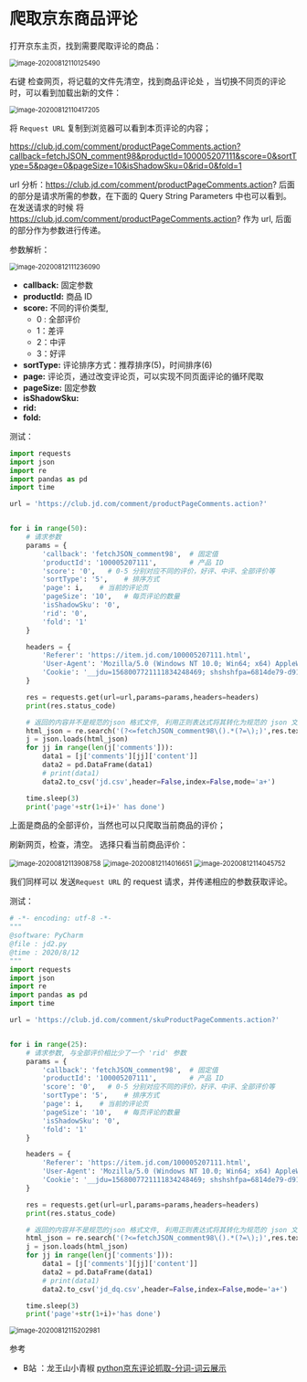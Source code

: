 # 爬取京东商品评论

打开京东主页，找到需要爬取评论的商品：

<img src=".\img\image-20200812110125490.png" alt="image-20200812110125490" style="zoom:80%;" />

右键 检查网页，将记载的文件先清空，找到商品评论处 ，当切换不同页的评论时，可以看到加载出新的文件：

<img src=".\img\image-20200812110417205.png" alt="image-20200812110417205" style="zoom:80%;" />



将 `Request URL` 复制到浏览器可以看到本页评论的内容；

https://club.jd.com/comment/productPageComments.action?callback=fetchJSON_comment98&productId=100005207111&score=0&sortType=5&page=0&pageSize=10&isShadowSku=0&rid=0&fold=1 

url 分析：https://club.jd.com/comment/productPageComments.action? 后面的部分是请求所需的参数，在下面的 Query String Parameters 中也可以看到。在发送请求的时候 将 https://club.jd.com/comment/productPageComments.action? 作为 url, 后面的部分作为参数进行传递。

参数解析：

<img src=".\img\image-20200812111236090.png" alt="image-20200812111236090" style="zoom:80%;" />

- **callback:**  固定参数
- **productId:**  商品 ID
- **score:**  不同的评价类型,
  - 0 : 全部评价
  - 1：差评
  - 2：中评
  - 3：好评
- **sortType:**  评论排序方式：推荐排序(5)，时间排序(6)
- **page:** 评论页，通过改变评论页，可以实现不同页面评论的循环爬取
- **pageSize:** 固定参数
- **isShadowSku:**
- **rid:** 
- **fold:** 

测试：



```python
import requests
import json
import re
import pandas as pd
import time

url = 'https://club.jd.com/comment/productPageComments.action?'


for i in range(50):
    # 请求参数
    params = {
        'callback': 'fetchJSON_comment98',  # 固定值
        'productId': '100005207111',        # 产品 ID
        'score': '0',   # 0-5 分别对应不同的评价，好评、中评、全部评价等
        'sortType': '5',    # 排序方式
        'page': i,    # 当前的评论页
        'pageSize': '10',   # 每页评论的数量
        'isShadowSku': '0',
        'rid': '0',
        'fold': '1'
    }

    headers = {
        'Referer': 'https://item.jd.com/100005207111.html',
        'User-Agent': 'Mozilla/5.0 (Windows NT 10.0; Win64; x64) AppleWebKit/537.36 (KHTML, like Gecko) Chrome/84.0.4147.105 Safari/537.36',
        'Cookie': '__jdu=1568007721111834248469; shshshfpa=6814de79-d912-fb65-2445-e0c1001418be-1568007725; shshshfpb=eK6h%2FTTG3UOQIjI3nubc4rg%3D%3D; pinId=uKm5zMomrBzAmLNKou2uKDqrJX175ugD; unpl=V2_ZzNtbRcFShclDkVTchwOAGIDR1VKV0EWcwxCBnobD1IzURFaclRCFnQUR11nGF4UZgsZX0RcQRNFCEVkexhdBGAAE19BVXMlRQtGZHopXAFgChNcRFFAFXUIRl15HF8AbgYVVXJnRBV8OHYfIl9VAmIAE1hAVEcldg1BUX8bbARXARNcQVBKFXwJRmQwd11IZwcVVENWRRN2CEZUexBeAGQGG1hFX3MVdAlHVXseXQZmMxE%3d; __jdv=122270672|google|tw6|cpc|not set|1596435399183; areaId=12; ipLoc-djd=12-904-3373-0; PCSYCityID=CN_320000_320100_0; __jdc=122270672; __jda=122270672.1568007721111834248469.1568007721.1596435399.1597198601.61; shshshfp=220f18c9406df7935c99c0b11d700617; 3AB9D23F7A4B3C9B=IXUELWJK3WKMGCI6K6VNEMY5JTJRYFIN7UACHEU53PFRGL26M3Z4EPHTURYSBFSZOFLSHWLCALKBM2HL2Z6PVCSWZ4; jwotest_product=99; wlfstk_smdl=ehul02b6y6mrpp3c0io9rgen0mvqvz09; TrackID=1odMbOfz9qDnsQUriX0MI0xuEBMGOvndQJls-Cnyljpewp5cEF-8coPrSiWOAgRyjr8am57HCcwV9xQf_rr3xTPy5hoA-MhDYUFaH7zOoUlO458mlGY3vk0rpwZPB_jrZ; thor=E720FC5049F725A474B2F674576F76565C554ECB4F3557F926E8468A57A9F7319EE2F9D0A1DB99CB745E9A3DD4FB61D813FCC037D93474C5510BE4250A6DA7A54A946F6619D1239AE6A096341CF9A38620295216FAF185554394D80EC04D8B5A7B46EF7FC4618FA645AD46ED4BD7383928B3013693A6F5931E4F5AA7EFCBBA78; pin=%E4%B8%B6%E5%8C%97%E5%9F%8E%E9%B1%BC%E5%AE%89%E7%94%9F; unick=___%E6%A2%A6%E5%AF%90___; ceshi3.com=000; _tp=6KbAcOO79y3rwvtuJvHoHRBSFSbWIqCOxKNAM%2FSmxbwMBsbJ8KsKQWmVHGQC11rU1S2%2FwNGWzgqqKzflVhJMlw%3D%3D; _pst=%E4%B8%B6%E5%8C%97%E5%9F%8E%E9%B1%BC%E5%AE%89%E7%94%9F; shshshsID=8ed6a639183b7cc4d65115ddd4ec2c4b_5_1597199326879; __jdb=122270672.8.1568007721111834248469|61.1597198601; JSESSIONID=C4161CA90DF9781E4CF679DB423DF2D6.s1'
    }

    res = requests.get(url=url,params=params,headers=headers)
    print(res.status_code)

    # 返回的内容并不是规范的json 格式文件, 利用正则表达式将其转化为规范的 json 文件
    html_json = re.search('(?<=fetchJSON_comment98\().*(?=\);)',res.text).group(0)
    j = json.loads(html_json)
    for jj in range(len(j['comments'])):
        data1 = [j['comments'][jj]['content']]
        data2 = pd.DataFrame(data1)
        # print(data1)
        data2.to_csv('jd.csv',header=False,index=False,mode='a+')

    time.sleep(3)
    print('page'+str(1+i)+' has done')
```

上面是商品的全部评价，当然也可以只爬取当前商品的评价；

刷新网页，检查，清空。 选择只看当前商品评价：

<img src=".\img\image-20200812113908758.png" alt="image-20200812113908758" style="zoom:80%;" />

<img src=".\img\image-20200812114016651.png" alt="image-20200812114016651" style="zoom:80%;" />

<img src=".\img\image-20200812114045752.png" alt="image-20200812114045752" style="zoom:80%;" />

我们同样可以 发送`Request URL` 的 request 请求，并传递相应的参数获取评论。

测试：

```python
# -*- encoding: utf-8 -*-
"""
@software: PyCharm
@file : jd2.py
@time : 2020/8/12 
"""
import requests
import json
import re
import pandas as pd
import time

url = 'https://club.jd.com/comment/skuProductPageComments.action?'


for i in range(25):
    # 请求参数, 与全部评价相比少了一个 'rid' 参数
    params = {
        'callback': 'fetchJSON_comment98',  # 固定值
        'productId': '100005207111',        # 产品 ID
        'score': '0',   # 0-5 分别对应不同的评价，好评、中评、全部评价等
        'sortType': '5',    # 排序方式
        'page': i,    # 当前的评论页
        'pageSize': '10',   # 每页评论的数量
        'isShadowSku': '0',
        'fold': '1'
    }

    headers = {
        'Referer': 'https://item.jd.com/100005207111.html',
        'User-Agent': 'Mozilla/5.0 (Windows NT 10.0; Win64; x64) AppleWebKit/537.36 (KHTML, like Gecko) Chrome/84.0.4147.105 Safari/537.36',
        'Cookie': '__jdu=1568007721111834248469; shshshfpa=6814de79-d912-fb65-2445-e0c1001418be-1568007725; shshshfpb=eK6h%2FTTG3UOQIjI3nubc4rg%3D%3D; pinId=uKm5zMomrBzAmLNKou2uKDqrJX175ugD; unpl=V2_ZzNtbRcFShclDkVTchwOAGIDR1VKV0EWcwxCBnobD1IzURFaclRCFnQUR11nGF4UZgsZX0RcQRNFCEVkexhdBGAAE19BVXMlRQtGZHopXAFgChNcRFFAFXUIRl15HF8AbgYVVXJnRBV8OHYfIl9VAmIAE1hAVEcldg1BUX8bbARXARNcQVBKFXwJRmQwd11IZwcVVENWRRN2CEZUexBeAGQGG1hFX3MVdAlHVXseXQZmMxE%3d; __jdv=122270672|google|tw6|cpc|not set|1596435399183; areaId=12; ipLoc-djd=12-904-3373-0; PCSYCityID=CN_320000_320100_0; __jdc=122270672; __jda=122270672.1568007721111834248469.1568007721.1596435399.1597198601.61; shshshfp=220f18c9406df7935c99c0b11d700617; 3AB9D23F7A4B3C9B=IXUELWJK3WKMGCI6K6VNEMY5JTJRYFIN7UACHEU53PFRGL26M3Z4EPHTURYSBFSZOFLSHWLCALKBM2HL2Z6PVCSWZ4; jwotest_product=99; wlfstk_smdl=ehul02b6y6mrpp3c0io9rgen0mvqvz09; TrackID=1odMbOfz9qDnsQUriX0MI0xuEBMGOvndQJls-Cnyljpewp5cEF-8coPrSiWOAgRyjr8am57HCcwV9xQf_rr3xTPy5hoA-MhDYUFaH7zOoUlO458mlGY3vk0rpwZPB_jrZ; thor=E720FC5049F725A474B2F674576F76565C554ECB4F3557F926E8468A57A9F7319EE2F9D0A1DB99CB745E9A3DD4FB61D813FCC037D93474C5510BE4250A6DA7A54A946F6619D1239AE6A096341CF9A38620295216FAF185554394D80EC04D8B5A7B46EF7FC4618FA645AD46ED4BD7383928B3013693A6F5931E4F5AA7EFCBBA78; pin=%E4%B8%B6%E5%8C%97%E5%9F%8E%E9%B1%BC%E5%AE%89%E7%94%9F; unick=___%E6%A2%A6%E5%AF%90___; ceshi3.com=000; _tp=6KbAcOO79y3rwvtuJvHoHRBSFSbWIqCOxKNAM%2FSmxbwMBsbJ8KsKQWmVHGQC11rU1S2%2FwNGWzgqqKzflVhJMlw%3D%3D; _pst=%E4%B8%B6%E5%8C%97%E5%9F%8E%E9%B1%BC%E5%AE%89%E7%94%9F; shshshsID=8ed6a639183b7cc4d65115ddd4ec2c4b_5_1597199326879; __jdb=122270672.8.1568007721111834248469|61.1597198601; JSESSIONID=C4161CA90DF9781E4CF679DB423DF2D6.s1'
    }

    res = requests.get(url=url,params=params,headers=headers)
    print(res.status_code)

    # 返回的内容并不是规范的json 格式文件, 利用正则表达式将其转化为规范的 json 文件
    html_json = re.search('(?<=fetchJSON_comment98\().*(?=\);)',res.text).group(0)
    j = json.loads(html_json)
    for jj in range(len(j['comments'])):
        data1 = [j['comments'][jj]['content']]
        data2 = pd.DataFrame(data1)
        # print(data1)
        data2.to_csv('jd_dq.csv',header=False,index=False,mode='a+')

    time.sleep(3)
    print('page'+str(1+i)+'has done')
```

<img src=".\img\image-20200812115202981.png" alt="image-20200812115202981" style="zoom:80%;" />







参考

- B站 ：龙王山小青椒 <a href="https://www.bilibili.com/video/BV1bZ4y1j76X" target="_blank">python京东评论抓取-分词-词云展示</a> 